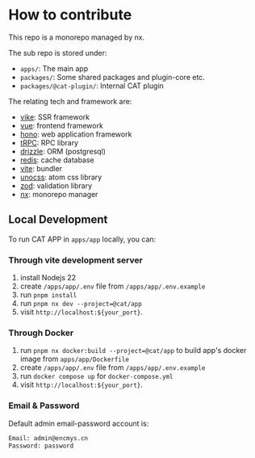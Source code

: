 # How to contribute

This repo is a monorepo managed by nx.

The sub repo is stored under:

- `apps/`: The main app
- `packages/`: Some shared packages and plugin-core etc.
- `packages/@cat-plugin/`: Internal CAT plugin

The relating tech and framework are:

- [vike](https://vike.dev/): SSR framework
- [vue](https://vuejs.org/): frontend framework
- [hono](https://hono.dev/): web application framework
- [tRPC](https://trpc.io/): RPC library
- [drizzle](https://orm.drizzle.team/): ORM (postgresql)
- [redis](https://redis.io/): cache database
- [vite](https://vite.dev/): bundler
- [unocss](https://unocss.dev/): atom css library
- [zod](https://zod.dev/): validation library
- [nx](https://nx.dev/): monorepo manager

## Local Development

To run CAT APP in `apps/app` locally, you can:

### Through vite development server

1. install Nodejs 22
2. create `/apps/app/.env` file from `/apps/app/.env.example`
3. run `pnpm install`
4. run `pnpm nx dev --project=@cat/app`
5. visit `http://localhost:${your_port}`.

### Through Docker

1. run `pnpm nx docker:build --project=@cat/app` to build app's docker image from `apps/app/Dockerfile`
2. create `/apps/app/.env` file from `/apps/app/.env.example`
3. run `docker compose up` for `docker-compose.yml`
4. visit `http://localhost:${your_port}`.

### Email & Password

Default admin email-password account is:

```txt
Email: admin@encmys.cn
Password: password
```
